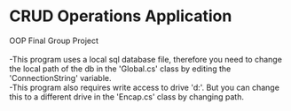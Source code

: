 # CRUD Operations Application
OOP Final Group Project<br>
<br>
  -This program uses a local sql database file, therefore you need to change the local path of the db in the 'Global.cs' class by editing the 'ConnectionString' variable.<br>
  -This program also requires write access to drive 'd:'. But you can change this to a different drive in the 'Encap.cs' class by changing path.
